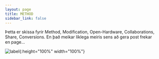 ```yaml
---
layout: page
title: METHOD
sidebar_link: false
---
```




Þetta er skissa fyrir Method, Modification, Open-Hardware, Collaborations, Share, Conversions. En það meikar líklega meiris sens að gera post frekar en page...

![label](/img/mynd.jpg){:height="100%" width="100%"}
